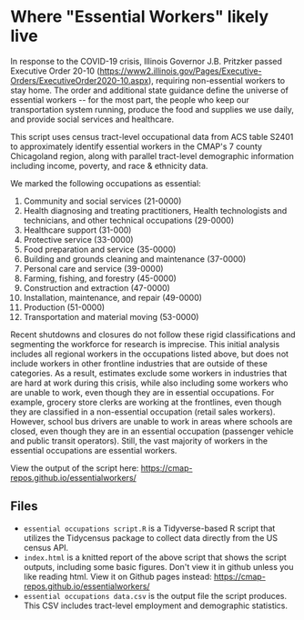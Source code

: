 # Where "Essential Workers" likely live
In response to the COVID-19 crisis, Illinois Governor J.B. Pritzker passed Executive Order 20-10 (https://www2.illinois.gov/Pages/Executive-Orders/ExecutiveOrder2020-10.aspx), requiring non-essential workers to stay home. The order and additional state guidance define the universe of essential workers -- for the most part, the people who keep our transportation system running, produce the food and supplies we use daily, and provide social services and healthcare.

This script uses census tract-level occupational data from ACS table S2401 to approximately identify essential workers in the CMAP's 7 county Chicagoland region, along with parallel tract-level demographic information including income, poverty, and race & ethnicity data.

We marked the following occupations as essential:
1. Community and social services (21-0000) 
2. Health diagnosing and treating practitioners, Health technologists and technicians, and other technical occupations (29-0000) 
3. Healthcare support (31-000) 
4. Protective service (33-0000) 
5. Food preparation and service (35-0000) 
6. Building and grounds cleaning and maintenance (37-0000) 
7. Personal care and service (39-0000) 
8. Farming, fishing, and forestry (45-0000) 
9. Construction and extraction (47-0000) 
10. Installation, maintenance, and repair (49-0000) 
11. Production (51-0000) 
12. Transportation and material moving (53-0000) 

Recent shutdowns and closures do not follow these rigid classifications and segmenting the workforce for research is imprecise. This initial analysis includes all regional workers in the occupations listed above, but does not include workers in other frontline industries that are outside of these categories. As a result, estimates exclude some workers in industries that are hard at work during this crisis, while also including some workers who are unable to work, even though they are in essential occupations. For example, grocery store clerks are working at the frontlines, even though they are classified in a non-essential occupation (retail sales workers). However, school bus drivers are unable to work in areas where schools are closed, even though they are in an essential occupation (passenger vehicle and public transit operators). Still, the vast majority of workers in the essential occupations are essential workers. 

View the output of the script here:
https://cmap-repos.github.io/essentialworkers/


## Files
- `essential occupations script.R` is a Tidyverse-based R script that utilizes the Tidycensus package to collect data directly from the US census API.
- `index.html` is a knitted report of the above script that shows the script outputs, including some basic figures. Don't view it in github unless you like reading html. View it on Github pages instead: https://cmap-repos.github.io/essentialworkers/
- `essential occupations data.csv` is the output file the script produces. This CSV includes tract-level employment and demographic statistics. 
